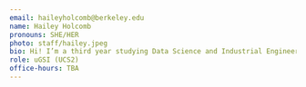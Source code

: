 ```yaml
---
email: haileyholcomb@berkeley.edu
name: Hailey Holcomb 
pronouns: SHE/HER
photo: staff/hailey.jpeg
bio: Hi! I’m a third year studying Data Science and Industrial Engineering & Operations Research, and this is my 6th semester on Data 8 staff. Talk to me about plants, music, crafts, and Tetris
role: uGSI (UCS2)
office-hours: TBA
---
```

